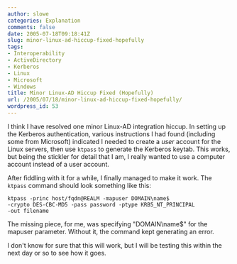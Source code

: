 ```yaml
---
author: slowe
categories: Explanation
comments: false
date: 2005-07-18T09:18:41Z
slug: minor-linux-ad-hiccup-fixed-hopefully
tags:
- Interoperability
- ActiveDirectory
- Kerberos
- Linux
- Microsoft
- Windows
title: Minor Linux-AD Hiccup Fixed (Hopefully)
url: /2005/07/18/minor-linux-ad-hiccup-fixed-hopefully/
wordpress_id: 53
---
```


I think I have resolved one minor Linux-AD integration hiccup. In setting up the Kerberos authentication, various instructions I had found (including some from Microsoft) indicated I needed to create a _user_ account for the Linux servers, then use `ktpass` to generate the Kerberos keytab. This works, but being the stickler for detail that I am, I really wanted to use a computer account instead of a user account.

After fiddling with it for a while, I finally managed to make it work. The `ktpass` command should look something like this:

    ktpass -princ host/fqdn@REALM -mapuser DOMAIN\name$
    -crypto DES-CBC-MD5 -pass password -ptype KRB5_NT_PRINCIPAL
    -out filename

The missing piece, for me, was specifying "DOMAIN\name$" for the mapuser parameter. Without it, the command kept generating an error.

I don't know for sure that this will work, but I will be testing this within the next day or so to see how it goes.

